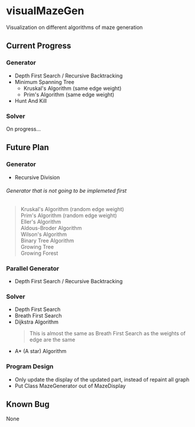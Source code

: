 # visualMazeGen
Visualization on different algorithms of maze generation

## Current Progress

### Generator
- Depth First Search / Recursive Backtracking
- Minimum Spanning Tree
  - Kruskal's Algorithm (same edge weight)
  - Prim's Algorithm (same edge weight)
- Hunt And Kill

### Solver
On progress...

## Future Plan

### Generator
- Recursive Division

###### Generator that is not going to be implemeted first
>Kruskal's Algorithm (random edge weight)  
>Prim's Algorithm (random edge weight)  
>Eller's Algorithm  
>Aldous-Broder Algorithm  
>Wilson's Algorithm  
>Binary Tree Algorithm  
>Growing Tree  
>Growing Forest

### Parallel Generator
- Depth First Search / Recursive Backtracking


### Solver
- Depth First Search
- Breath First Search
- Dijkstra Algorithm
  > This is almost the same as Breath First Search as the weights of edge are the same
- A* (A star) Algorithm

### Program Design
- Only update the display of the updated part, instead of repaint all graph
- Put Class MazeGenerator out of MazeDisplay

## Known Bug
None 
